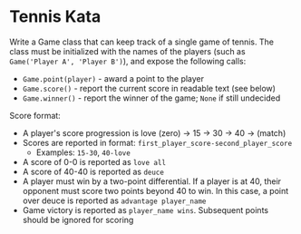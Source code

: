 # Tennis Kata

Write a Game class that can keep track of a single game of tennis.
The class must be initialized with the names of the players
(such as `Game('Player A', 'Player B')`),
and expose the following calls:

  * `Game.point(player)` - award a point to the player
  * `Game.score()` - report the current score in readable text (see below)
  * `Game.winner()` - report the winner of the game; `None` if still undecided

Score format:

  * A player's score progression is love (zero) -> 15 -> 30 -> 40 -> (match)
  * Scores are reported in format: `first_player_score-second_player_score`
    - Examples: `15-30`, `40-love`
  * A score of 0-0 is reported as `love all`
  * A score of 40-40 is reported as `deuce`
  * A player must win by a two-point differential. If a player is at 40,
    their opponent must score two points beyond 40 to win.
    In this case, a point over deuce is reported as `advantage player_name`
  * Game victory is reported as `player_name wins`.
    Subsequent points should be ignored for scoring

